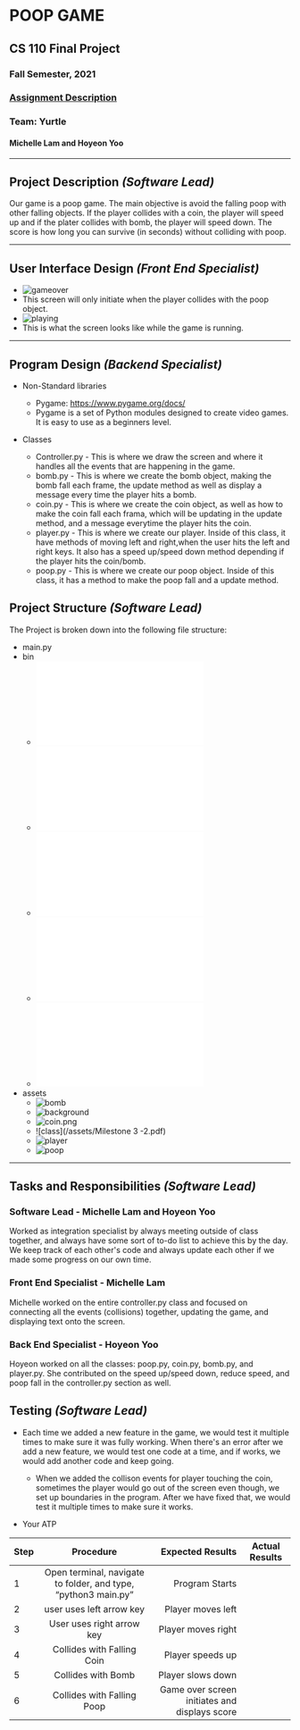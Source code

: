 # POOP GAME
## CS 110 Final Project
### Fall Semester, 2021
### [Assignment Description](https://docs.google.com/document/d/1H4R6yLL7som1lglyXWZ04RvTp_RvRFCCBn6sqv-82ps/edit#)


### Team: Yurtle 
#### Michelle Lam and Hoyeon Yoo

***

## Project Description *(Software Lead)*
Our game is a poop game. The main objective is avoid the falling poop with other falling objects. If the player collides with a coin, the player will speed up and if the plater collides with bomb, the player will speed down. The score is how long you can survive (in seconds) without colliding with poop. 

***    

## User Interface Design *(Front End Specialist)*
* ![gameover](/assets/gameover.png)
* This screen will only initiate when the player collides with the poop object. 
* ![playing](/assets/playing.png)
* This is what the screen looks like while the game is running. 

***        

## Program Design *(Backend Specialist)*
* Non-Standard libraries
    * Pygame: https://www.pygame.org/docs/
    *   Pygame is a set of Python modules designed to create video games. It is easy to use as a beginners level.  

* Classes
    * Controller.py - This is where we draw the screen and where it handles all the events that are happening in the game. 
    * bomb.py - This is where we create the bomb object, making the bomb fall each frame, the update method as well as display a message every time the player hits a bomb. 
    * coin.py - This is where we create the coin object, as well as how to make the coin fall each frama, which will be updating in the update method, and a message everytime the player hits the coin. 
    * player.py - This is where we create our player. Inside of this class, it have methods of moving left and right,when the user hits the left and right keys. It also has a speed up/speed down method depending if the player hits the coin/bomb.  
    * poop.py - This is where we create our poop object. Inside of this class, it has a method to make the poop fall and a update method. 

## Project Structure *(Software Lead)*

The Project is broken down into the following file structure:
* main.py
* bin
    * ![bombdoc](/src/bomb.py)
    * ![coindoc](/src/coin.py)
    * ![controllerdoc](/src/controller.py)
    * ![playerdoc](/src/player.py)
    * ![poopdoc](/src/poop.py)
* assets
    * ![bomb](/assets/bomb.png)
    * ![background](/assets/background.png)
    * ![coin.png](/assets/coin.png)
    * ![class](/assets/Milestone 3 -2.pdf)
    * ![player](/assets/player.png)
    * ![poop](/assets/poop.png)

***

## Tasks and Responsibilities *(Software Lead)*

### Software Lead - Michelle Lam and Hoyeon Yoo

 Worked as integration specialist by always meeting outside of class together, and always have some sort of to-do list to achieve this by the day. We keep track of each other's code and always update each other if we made some progress on our own time. 

### Front End Specialist - Michelle Lam

 Michelle worked on the entire controller.py class and focused on connecting all the events (collisions) together, updating the game, and displaying text onto the screen.  

### Back End Specialist - Hoyeon Yoo

Hoyeon worked on all the classes: poop.py, coin.py, bomb.py, and player.py. She contributed on the speed up/speed down, reduce speed, and poop fall in the controller.py section as well. 

## Testing *(Software Lead)*
* Each time we added a new feature in the game, we would test it multiple times to make sure it was fully working. When there's an error after we add a new feature, we would test one code at a time, and if works, we would add another code and keep going. 
    * When we added the collison events for player touching the coin, sometimes the player would go out of the screen even though, we set up boundaries in the program. After we have fixed that, we would test it multiple times to make sure it works.

* Your ATP

| Step                  | Procedure     | Expected Results  | Actual Results |
| ----------------------|:-------------:| -----------------:| -------------- |
|  1  | Open terminal, navigate to folder, and type, “python3 main.py”  | Program Starts |          |
|  2  | user uses left arrow key  | Player moves left |                 |
|  3  | User uses right arrow key | Player moves right |                |
|  4  | Collides with Falling Coin | Player speeds up |                 |
|  5  | Collides with Bomb | Player slows down |            |
|  6  | Collides with Falling Poop | Game over screen initiates and displays score |         |

